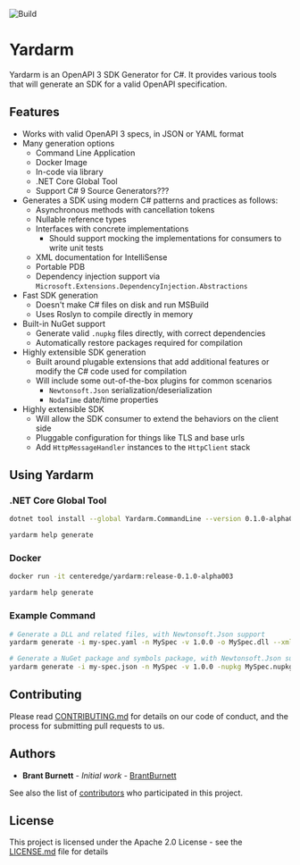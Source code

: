 ![Build](https://github.com/CenterEdge/Yardarm/workflows/Build/badge.svg?branch=main&event=push)

# Yardarm

Yardarm is an OpenAPI 3 SDK Generator for C#. It provides various tools that will generate an SDK for a valid OpenAPI specification.

## Features

- Works with valid OpenAPI 3 specs, in JSON or YAML format
- Many generation options
  - Command Line Application
  - Docker Image
  - In-code via library
  - .NET Core Global Tool
  - Support C# 9 Source Generators???
- Generates a SDK using modern C# patterns and practices as follows:
  - Asynchronous methods with cancellation tokens
  - Nullable reference types
  - Interfaces with concrete implementations
    - Should support mocking the implementations for consumers to write unit tests
  - XML documentation for IntelliSense
  - Portable PDB
  - Dependency injection support via `Microsoft.Extensions.DependencyInjection.Abstractions`
- Fast SDK generation
  - Doesn't make C# files on disk and run MSBuild
  - Uses Roslyn to compile directly in memory
- Built-in NuGet support
  - Generate valid `.nupkg` files directly, with correct dependencies
  - Automatically restore packages required for compilation
- Highly extensible SDK generation
  - Built around plugable extensions that add additional features or modify the C# code used for compilation
  - Will include some out-of-the-box plugins for common scenarios
    - `Newtonsoft.Json` serialization/deserialization
    - `NodaTime` date/time properties
- Highly extensible SDK
  - Will allow the SDK consumer to extend the behaviors on the client side
  - Pluggable configuration for things like TLS and base urls
  - Add `HttpMessageHandler` instances to the `HttpClient` stack

## Using Yardarm

### .NET Core Global Tool

```sh
dotnet tool install --global Yardarm.CommandLine --version 0.1.0-alpha003

yardarm help generate
```

### Docker

```sh
docker run -it centeredge/yardarm:release-0.1.0-alpha003

yardarm help generate
```

### Example Command

```sh
# Generate a DLL and related files, with Newtonsoft.Json support
yardarm generate -i my-spec.yaml -n MySpec -v 1.0.0 -o MySpec.dll --xml MySpec.xml --pdb MySpec.pdb -x Yardarm.NewtonsoftJson.dll

# Generate a NuGet package and symbols package, with Newtonsoft.Json support
yardarm generate -i my-spec.json -n MySpec -v 1.0.0 -nupkg MySpec.nupkg --snupkg MySpec.snupkg -x Yardarm.NewtonsoftJson.dll
```

## Contributing

Please read [CONTRIBUTING.md](CONTRIBUTING.md) for details on our code of conduct, and the process for submitting pull requests to us.

## Authors

* **Brant Burnett** - *Initial work* - [BrantBurnett](https://github.com/brantburnett)

See also the list of [contributors](https://github.com/CenterEdge/Yardarm/graphs/contributors) who participated in this project.

## License

This project is licensed under the Apache 2.0 License - see the [LICENSE.md](LICENSE.md) file for details
